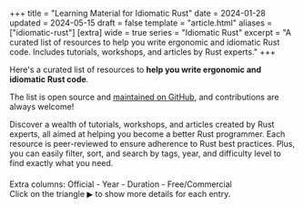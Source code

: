 +++
title = "Learning Material for Idiomatic Rust"
date = 2024-01-28
updated = 2024-05-15
draft = false
template = "article.html"
aliases = ["idiomatic-rust"]
[extra]
wide = true
series = "Idiomatic Rust"
excerpt = "A curated list of resources to help you write ergonomic and idiomatic Rust code. Includes tutorials, workshops, and articles by Rust experts."
+++

Here's a curated list of resources to **help you write ergonomic and idiomatic Rust code**.

The list is open source and [maintained on GitHub](https://github.com/mre/idiomatic-rust), and contributions are always welcome!

Discover a wealth of tutorials, workshops, and articles created by Rust experts, all aimed at helping you become a better Rust programmer. Each resource is peer-reviewed to ensure adherence to Rust best practices. Plus, you can easily filter, sort, and search by tags, year, and difficulty level to find exactly what you need.

<script src="//ajax.googleapis.com/ajax/libs/jquery/3.7.1/jquery.min.js"></script>
<script src="//cdn.datatables.net/1.13.7/js/jquery.dataTables.min.js"></script>
<script src="dataTables.checkboxes.min.js"></script>
<script src="table.js"></script>

<div style="margin-bottom: 20px">
    <button class="reset-filter">Reset filters</button>
</div>

<div>
    Extra columns: 
    <a class="toggle-vis" data-column="6">Official</a> - 
    <a class="toggle-vis" data-column="7">Year</a> - 
    <a class="toggle-vis" data-column="9">Duration</a> - 
    <a class="toggle-vis" data-column="11">Free/Commercial</a>
</div>

<div>
  Click on the triangle <span style="font-family: Arial, sans-serif">▶</span> to show more details for
  each entry.
</div>

<table id="data-table" class="compact order-column hover stripe" style="width:100%">
</table>

<link rel="stylesheet" type="text/css" href="//cdn.datatables.net/1.13.7/css/jquery.dataTables.min.css" />

<style>
.dataTables_wrapper .dataTables_filter {
    margin: 20px 0 40px;
}

.dataTables_filter input[type="search"] {
    font-size: 18px;
    margin: 0 0 0 10px;
    padding: 8px;
    width: 350px;
    color: #111;
    border: 1px solid #111;
    background: rgb(255, 255, 255, 0.2);
}

.dataTables_wrapper code {
    cursor: pointer;
}

code {
    border-radius: 4px;
    padding: 5px;
    margin: 5px;
    font-size: 14px;
    font-family: monospace;
    color: #111;
    cursor: pointer;
}

code.active {
    color: white;
    background-color: #111;
}

.reset-filter {
    padding: 10px;
    display: none;
    margin-bottom: 20px;
    color: white;
    background-color: #111;
    border: none;
}

.toggle-vis {
    cursor: pointer;
}

.toggle-vis.active {
    font-weight: bold;
}

.dt-control {
    font-family: Arial, sans-serif;
}

table.dataTable td.dt-control::before {
  color: #111;
}

/* If prefers color scheme is bright, change background color of code tags and filter input */
@media (prefers-color-scheme: dark) {

    .reset-filter {
        background-color: #ee3856;
    }

    /* border white with 20% opacity */
    .dataTables_filter input[type="search"] {
        border: 1px solid rgb(255, 255, 255, 0.6);
    }

    table.dataTable td.dt-control::before {
      color: white;
    }

    .difficultyLevel {
      color: transparent;  
      text-shadow: 0 0 0 #ee3856;
    }
}

table.dataTable.dt-checkboxes-select tbody tr,
table.dataTable thead th.dt-checkboxes-select-all,
table.dataTable tbody td.dt-checkboxes-cell {
  cursor: pointer;
}

table.dataTable thead th.dt-checkboxes-select-all,
table.dataTable tbody td.dt-checkboxes-cell {
  text-align: center;
}

div.dataTables_wrapper span.select-info,
div.dataTables_wrapper span.select-item {
  margin-left: 0.5em;
}

@media screen and (max-width: 640px) {
  div.dataTables_wrapper span.select-info,
  div.dataTables_wrapper span.select-item {
    margin-left: 0;
    display: block;
  }
}

</style>
